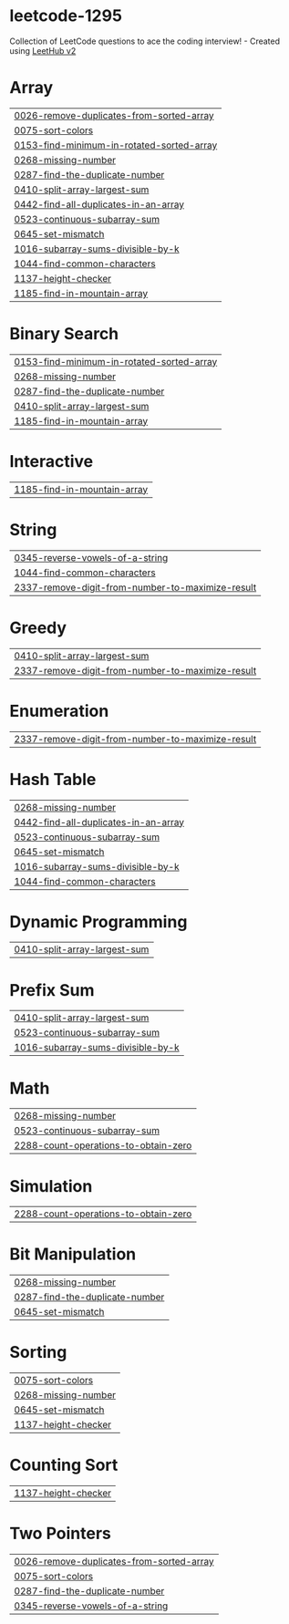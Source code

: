 # leetcode-1295
Collection of LeetCode questions to ace the coding interview! - Created using [LeetHub v2](https://github.com/arunbhardwaj/LeetHub-2.0)


# Array
|  |
| ------- |
| [0026-remove-duplicates-from-sorted-array](https://github.com/Shivendra-11/leetcode-1295/tree/master/0026-remove-duplicates-from-sorted-array) |
| [0075-sort-colors](https://github.com/Shivendra-11/leetcode-1295/tree/master/0075-sort-colors) |
| [0153-find-minimum-in-rotated-sorted-array](https://github.com/Shivendra-11/leetcode-1295/tree/master/0153-find-minimum-in-rotated-sorted-array) |
| [0268-missing-number](https://github.com/Shivendra-11/leetcode-1295/tree/master/0268-missing-number) |
| [0287-find-the-duplicate-number](https://github.com/Shivendra-11/leetcode-1295/tree/master/0287-find-the-duplicate-number) |
| [0410-split-array-largest-sum](https://github.com/Shivendra-11/leetcode-1295/tree/master/0410-split-array-largest-sum) |
| [0442-find-all-duplicates-in-an-array](https://github.com/Shivendra-11/leetcode-1295/tree/master/0442-find-all-duplicates-in-an-array) |
| [0523-continuous-subarray-sum](https://github.com/Shivendra-11/leetcode-1295/tree/master/0523-continuous-subarray-sum) |
| [0645-set-mismatch](https://github.com/Shivendra-11/leetcode-1295/tree/master/0645-set-mismatch) |
| [1016-subarray-sums-divisible-by-k](https://github.com/Shivendra-11/leetcode-1295/tree/master/1016-subarray-sums-divisible-by-k) |
| [1044-find-common-characters](https://github.com/Shivendra-11/leetcode-1295/tree/master/1044-find-common-characters) |
| [1137-height-checker](https://github.com/Shivendra-11/leetcode-1295/tree/master/1137-height-checker) |
| [1185-find-in-mountain-array](https://github.com/Shivendra-11/leetcode-1295/tree/master/1185-find-in-mountain-array) |
# Binary Search
|  |
| ------- |
| [0153-find-minimum-in-rotated-sorted-array](https://github.com/Shivendra-11/leetcode-1295/tree/master/0153-find-minimum-in-rotated-sorted-array) |
| [0268-missing-number](https://github.com/Shivendra-11/leetcode-1295/tree/master/0268-missing-number) |
| [0287-find-the-duplicate-number](https://github.com/Shivendra-11/leetcode-1295/tree/master/0287-find-the-duplicate-number) |
| [0410-split-array-largest-sum](https://github.com/Shivendra-11/leetcode-1295/tree/master/0410-split-array-largest-sum) |
| [1185-find-in-mountain-array](https://github.com/Shivendra-11/leetcode-1295/tree/master/1185-find-in-mountain-array) |
# Interactive
|  |
| ------- |
| [1185-find-in-mountain-array](https://github.com/Shivendra-11/leetcode-1295/tree/master/1185-find-in-mountain-array) |
# String
|  |
| ------- |
| [0345-reverse-vowels-of-a-string](https://github.com/Shivendra-11/leetcode-1295/tree/master/0345-reverse-vowels-of-a-string) |
| [1044-find-common-characters](https://github.com/Shivendra-11/leetcode-1295/tree/master/1044-find-common-characters) |
| [2337-remove-digit-from-number-to-maximize-result](https://github.com/Shivendra-11/leetcode-1295/tree/master/2337-remove-digit-from-number-to-maximize-result) |
# Greedy
|  |
| ------- |
| [0410-split-array-largest-sum](https://github.com/Shivendra-11/leetcode-1295/tree/master/0410-split-array-largest-sum) |
| [2337-remove-digit-from-number-to-maximize-result](https://github.com/Shivendra-11/leetcode-1295/tree/master/2337-remove-digit-from-number-to-maximize-result) |
# Enumeration
|  |
| ------- |
| [2337-remove-digit-from-number-to-maximize-result](https://github.com/Shivendra-11/leetcode-1295/tree/master/2337-remove-digit-from-number-to-maximize-result) |
# Hash Table
|  |
| ------- |
| [0268-missing-number](https://github.com/Shivendra-11/leetcode-1295/tree/master/0268-missing-number) |
| [0442-find-all-duplicates-in-an-array](https://github.com/Shivendra-11/leetcode-1295/tree/master/0442-find-all-duplicates-in-an-array) |
| [0523-continuous-subarray-sum](https://github.com/Shivendra-11/leetcode-1295/tree/master/0523-continuous-subarray-sum) |
| [0645-set-mismatch](https://github.com/Shivendra-11/leetcode-1295/tree/master/0645-set-mismatch) |
| [1016-subarray-sums-divisible-by-k](https://github.com/Shivendra-11/leetcode-1295/tree/master/1016-subarray-sums-divisible-by-k) |
| [1044-find-common-characters](https://github.com/Shivendra-11/leetcode-1295/tree/master/1044-find-common-characters) |
# Dynamic Programming
|  |
| ------- |
| [0410-split-array-largest-sum](https://github.com/Shivendra-11/leetcode-1295/tree/master/0410-split-array-largest-sum) |
# Prefix Sum
|  |
| ------- |
| [0410-split-array-largest-sum](https://github.com/Shivendra-11/leetcode-1295/tree/master/0410-split-array-largest-sum) |
| [0523-continuous-subarray-sum](https://github.com/Shivendra-11/leetcode-1295/tree/master/0523-continuous-subarray-sum) |
| [1016-subarray-sums-divisible-by-k](https://github.com/Shivendra-11/leetcode-1295/tree/master/1016-subarray-sums-divisible-by-k) |
# Math
|  |
| ------- |
| [0268-missing-number](https://github.com/Shivendra-11/leetcode-1295/tree/master/0268-missing-number) |
| [0523-continuous-subarray-sum](https://github.com/Shivendra-11/leetcode-1295/tree/master/0523-continuous-subarray-sum) |
| [2288-count-operations-to-obtain-zero](https://github.com/Shivendra-11/leetcode-1295/tree/master/2288-count-operations-to-obtain-zero) |
# Simulation
|  |
| ------- |
| [2288-count-operations-to-obtain-zero](https://github.com/Shivendra-11/leetcode-1295/tree/master/2288-count-operations-to-obtain-zero) |
# Bit Manipulation
|  |
| ------- |
| [0268-missing-number](https://github.com/Shivendra-11/leetcode-1295/tree/master/0268-missing-number) |
| [0287-find-the-duplicate-number](https://github.com/Shivendra-11/leetcode-1295/tree/master/0287-find-the-duplicate-number) |
| [0645-set-mismatch](https://github.com/Shivendra-11/leetcode-1295/tree/master/0645-set-mismatch) |
# Sorting
|  |
| ------- |
| [0075-sort-colors](https://github.com/Shivendra-11/leetcode-1295/tree/master/0075-sort-colors) |
| [0268-missing-number](https://github.com/Shivendra-11/leetcode-1295/tree/master/0268-missing-number) |
| [0645-set-mismatch](https://github.com/Shivendra-11/leetcode-1295/tree/master/0645-set-mismatch) |
| [1137-height-checker](https://github.com/Shivendra-11/leetcode-1295/tree/master/1137-height-checker) |
# Counting Sort
|  |
| ------- |
| [1137-height-checker](https://github.com/Shivendra-11/leetcode-1295/tree/master/1137-height-checker) |
# Two Pointers
|  |
| ------- |
| [0026-remove-duplicates-from-sorted-array](https://github.com/Shivendra-11/leetcode-1295/tree/master/0026-remove-duplicates-from-sorted-array) |
| [0075-sort-colors](https://github.com/Shivendra-11/leetcode-1295/tree/master/0075-sort-colors) |
| [0287-find-the-duplicate-number](https://github.com/Shivendra-11/leetcode-1295/tree/master/0287-find-the-duplicate-number) |
| [0345-reverse-vowels-of-a-string](https://github.com/Shivendra-11/leetcode-1295/tree/master/0345-reverse-vowels-of-a-string) |